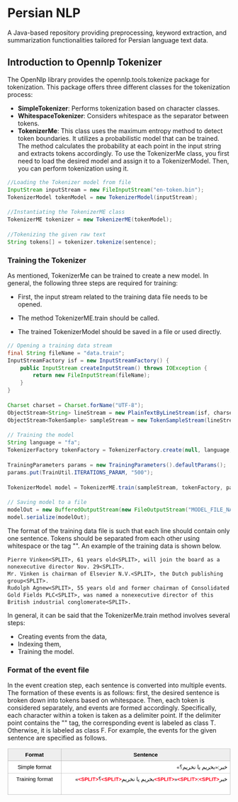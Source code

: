 # Persian NLP

A Java-based repository providing preprocessing, keyword extraction, and summarization functionalities tailored for Persian language text data.

## Introduction to Opennlp Tokenizer

The OpenNlp library provides the opennlp.tools.tokenize package for tokenization. This package offers three different classes for the tokenization process:
- **SimpleTokenizer**: Performs tokenization based on character classes.
- **WhitespaceTokenizer**: Considers whitespace as the separator between tokens.
- **TokenizerMe**: This class uses the maximum entropy method to detect token boundaries. It utilizes a probabilistic model that can be trained. The method calculates the probability at each point in the input string and extracts tokens accordingly.
To use the TokenizerMe class, you first need to load the desired model and assign it to a TokenizerModel. Then, you can perform tokenization using it.

```java
//Loading the Tokenizer model from file
InputStream inputStream = new FileInputStream("en-token.bin"); 
TokenizerModel tokenModel = new TokenizerModel(inputStream); 
	       
//Instantiating the TokenizerME class 
TokenizerME tokenizer = new TokenizerME(tokenModel); 
	       
//Tokenizing the given raw text 
String tokens[] = tokenizer.tokenize(sentence);  
```

### Training the Tokenizer
As mentioned, TokenizerMe can be trained to create a new model. In general, the following three steps are required for training:

- First, the input stream related to the training data file needs to be opened.

- The method TokenizerME.train should be called.

- The trained TokenizerModel should be saved in a file or used directly.

```java
// Opening a training data stream
final String fileName = "data.train";
InputStreamFactory isf = new InputStreamFactory() {
    public InputStream createInputStream() throws IOException {
        return new FileInputStream(fileName);
    }
}

Charset charset = Charset.forName("UTF-8");
ObjectStream<String> lineStream = new PlainTextByLineStream(isf, charset);
ObjectStream<TokenSample> sampleStream = new TokenSampleStream(lineStream);

// Training the model
String language = "fa";
TokenizerFactory tokenFactory = TokenizerFactory.create(null, language, null, true, null);

TrainingParameters params = new TrainingParameters().defaultParams();
params.put(TrainUtil.ITERATIONS_PARAM, "500");

TokenizerModel model = TokenizerME.train(sampleStream, tokenFactory, params);

// Saving model to a file
modelOut = new BufferedOutputStream(new FileOutputStream("MODEL_FILE_NAME"));
model.serialize(modelOut);

```

The format of the training data file is such that each line should contain only one sentence. Tokens should be separated from each other using whitespace or the tag "<SPLIT>". An example of the training data is shown below.

```
Pierre Vinken<SPLIT>, 61 years old<SPLIT>, will join the board as a nonexecutive director Nov. 29<SPLIT>.
Mr. Vinken is chairman of Elsevier N.V.<SPLIT>, the Dutch publishing group<SPLIT>.
Rudolph Agnew<SPLIT>, 55 years old and former chairman of Consolidated Gold Fields PLC<SPLIT>, was named a nonexecutive director of this British industrial conglomerate<SPLIT>.
```

In general, it can be said that the TokenizerMe.train method involves several steps:
- Creating events from the data,
- Indexing them,
- Training the model.

### Format of the event file
In the event creation step, each sentence is converted into multiple events. The formation of these events is as follows: first, the desired sentence is broken down into tokens based on whitespace. Then, each token is considered separately, and events are formed accordingly. Specifically, each character within a token is taken as a delimiter point. If the delimiter point contains the "<SPLIT>" tag, the corresponding event is labeled as class T. Otherwise, it is labeled as class F. For example, the events for the given sentence are specified as follows.

<p align="center">
  <a href="https://github.com/hamiGH/persian-nlp/blob/feature_update_readme/images/training_data.png" target="_blank"><img src="https://github.com/hamiGH/persian-nlp/blob/feature_update_readme/images/training_data.png"></a>
</p>




<!-- | Format   | Sentence | -->
<!-- |----------|--------| -->
<!-- | simple   | «خبر:«بخریم یا نخریم؟   | -->
<!-- | training  | «<SPLIT>؟<SPLIT>بخریم یا نخریم<SPLIT>»<SPLIT>:<SPLIT>  | خبر -->



